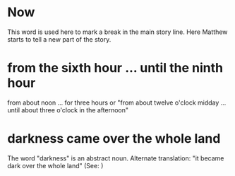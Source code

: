 
# Now
This word is used here to mark a break in the main story line. Here Matthew starts to tell a new part of the story.

# from the sixth hour ... until the ninth hour
from about noon ... for three hours or "from about twelve o'clock midday ... until about three o'clock in the afternoon"

# darkness came over the whole land
The word "darkness" is an abstract noun. Alternate translation: "it became dark over the whole land" (See: )